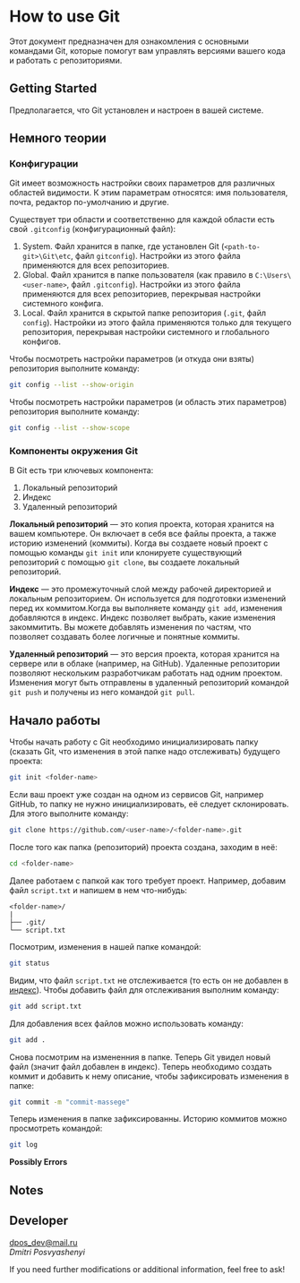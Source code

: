 # How to use Git

Этот документ предназначен для ознакомления с основными командами Git, которые помогут вам управлять версиями вашего кода и работать с репозиториями. 

## Getting Started

Предполагается, что Git установлен и настроен в вашей системе.

## Немного теории

### Конфигурации

Git имеет возможность настройки своих параметров для различных областей видимости. К этим параметрам относятся: имя пользователя, почта, редактор по-умолчанию и другие.

Существует три области и соответственно для каждой области есть свой `.gitconfig` (конфигурационный файл):

1. System. Файл хранится в папке, где установлен Git (`<path-to-git>\Git\etc`, файл `gitconfig`). Настройки из этого файла применяются для всех репозиториев.
2. Global. Файл хранится в папке пользователя (как правило в `C:\Users\<user-name>`, файл `.gitconfig`). Настройки из этого файла применяются для всех репозиториев, перекрывая настройки системного конфига.
3. Local. Файл хранится в скрытой папке репозитория (`.git`, файл `config`). Настройки из этого файла применяются только для текущего репозитория, перекрывая настройки системного и глобального конфигов.

Чтобы посмотреть настройки параметров (и откуда они взяты) репозитория выполните команду:

```bash
git config --list --show-origin
```

Чтобы посмотреть настройки параметров (и область этих параметров) репозитория выполните команду:
```bash
git config --list --show-scope
```

### Компоненты окружения Git

В Git есть три ключевых компонента: 
1. Локальный репозиторий
2. Индекс
3. Удаленный репозиторий

**Локальный репозиторий** — это копия проекта, которая хранится на вашем компьютере. Он включает в себя все файлы проекта, а также историю изменений (коммиты). Когда вы создаете новый проект с помощью команды `git init` или клонируете существующий репозиторий с помощью `git clone`, вы создаете локальный репозиторий.

**Индекс** — это промежуточный слой между рабочей директорией и локальным репозиторием. Он используется для подготовки изменений перед их коммитом.Когда вы выполняете команду `git add`, изменения добавляются в индекс. Индекс позволяет выбрать, какие изменения закоммитить. Вы можете добавлять изменения по частям, что позволяет создавать более логичные и понятные коммиты.

**Удаленный репозиторий** — это версия проекта, которая хранится на сервере или в облаке (например, на GitHub). Удаленные репозитории позволяют нескольким разработчикам работать над одним проектом. Изменения могут быть отправлены в удаленный репозиторий командой `git push` и получены из него командой `git pull`.

## Начало работы

Чтобы начать работу с Git необходимо инициализировать папку (сказать Git, что изменения в этой папке надо отслеживать) будущего проекта:
```bash
git init <folder-name>
```
Если ваш проект уже создан на одном из сервисов Git, например GitHub, то папку не нужно инициализировать, её следует склонировать. Для этого выполните команду:
```bash
git clone https://github.com/<user-name>/<folder-name>.git
```
После того как папка (репозиторий) проекта создана, заходим в неё:
```bash
cd <folder-name>
```
Далее работаем с папкой как того требует проект. Например, добавим файл `script.txt` и напишем в нем что-нибудь:
```
<folder-name>/
|
├── .git/
└── script.txt
```
Посмотрим, изменения в нашей папке командой:
```bash
git status
```
Видим, что файл `script.txt` не отслеживается (то есть он не добавлен в [индекс](#компоненты-окружения-git)). Чтобы добавить файл для отслеживания выполним команду:
```bash
git add script.txt
``` 
Для добавления всех файлов можно использовать команду:
```bash
git add .
``` 
Снова посмотрим на измененния в папке. Теперь Git увидел новый файл (значит файл добавлен в индекс). Теперь необходимо создать коммит и добавить к нему описание, чтобы зафиксировать изменения в папке:
```bash
git commit -m "commit-massege"
``` 
Теперь изменения в папке зафиксированны.
Историю коммитов можно просмотреть командой:
```bash
git log
``` 




**Possibly Errors**

## Notes

## Developer
<dpos_dev@mail.ru>  
*Dmitri Posvyashenyi*

If you need further modifications or additional information, feel free to ask!
